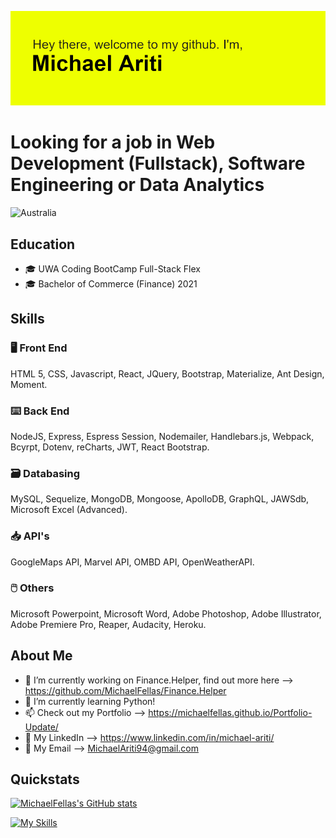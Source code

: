 ![MichaelFellas](https://github.com/MichaelFellas/MichaelFellas/blob/main/header.png?raw=true)

# **Looking for a job in Web Development (Fullstack), Software Engineering or Data Analytics** 

![Australia](https://raw.githubusercontent.com/stevenrskelton/flag-icon/master/png/75/country-4x3/au.png "Australia") 

## Education

- :mortar_board: UWA Coding BootCamp Full-Stack Flex
- :mortar_board: Bachelor of Commerce (Finance) 2021

## Skills

### :desktop_computer: Front End

HTML 5, CSS, Javascript, React, JQuery, Bootstrap, Materialize, Ant Design, Moment.

### :keyboard: Back End

NodeJS, Express, Espress Session, Nodemailer, Handlebars.js, Webpack, Bcyrpt, Dotenv, reCharts, JWT, React Bootstrap.

### :card_file_box: Databasing

MySQL, Sequelize, MongoDB, Mongoose, ApolloDB, GraphQL, JAWSdb, Microsoft Excel (Advanced).

### :inbox_tray: API's

GoogleMaps API, Marvel API, OMBD API, OpenWeatherAPI.

### :computer_mouse: Others

Microsoft Powerpoint, Microsoft Word, Adobe Photoshop, Adobe Illustrator, Adobe Premiere Pro, Reaper, Audacity, Heroku.

## About Me

- :microscope: I’m currently working on Finance.Helper, find out more here --> https://github.com/MichaelFellas/Finance.Helper
- 🌱 I’m currently learning Python!
- 📫 Check out my Portfolio --> https://michaelfellas.github.io/Portfolio-Update/
- :briefcase: My LinkedIn --> https://www.linkedin.com/in/michael-ariti/
- :email: My Email --> MichaelAriti94@gmail.com

## Quickstats


[![MichaelFellas's GitHub stats](https://github-readme-stats.vercel.app/api?username=MichaelFellas)](https://github.com/anuraghazra/github-readme-stats)

[![My Skills](https://skills.thijs.gg/icons?i=js,html,css,c,jquery,mongodb,mysql,nodejs,react,git,docker,md)](https://skills.thijs.gg)
